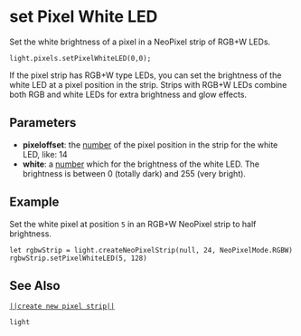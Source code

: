 # set Pixel White LED

Set the white brightness of a pixel in a NeoPixel strip of RGB+W LEDs.

```sig
light.pixels.setPixelWhiteLED(0,0);
```
If the pixel strip has RGB+W type LEDs, you can set the brightness of the white LED
at a pixel position in the strip. Strips with RGB+W LEDs combine both RGB and white LEDs for
extra brightness and glow effects.

## Parameters

* **pixeloffset**: the [number](/types/number) of the pixel position in the strip for the white LED, like: 14
* **white**: a [number](/types/number) which for the brightness of the white LED. The brightness is
between 0 (totally dark) and 255 (very bright).

## Example

Set the white pixel at position `5` in an RGB+W NeoPixel strip to half brightness.

```blocks
let rgbwStrip = light.createNeoPixelStrip(null, 24, NeoPixelMode.RGBW)
rgbwStrip.setPixelWhiteLED(5, 128)
```

## See Also

[``||create new pixel strip||``](/reference/light/create-neo-pixel-strip)

```package
light
```


